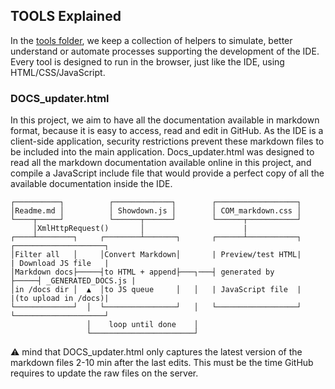 ## TOOLS Explained

In the [tools folder](https://github.com/RetroAppleJS/AppleII-IDE/tree/main/tools), we keep a collection of helpers to simulate, better understand or automate processes supporting the development of the IDE.  Every tool is designed to run in the browser, just like the IDE, using HTML/CSS/JavaScript.

### DOCS_updater.html

In this project, we aim to have all the documentation available in markdown format, because it is easy to access, read and edit in GitHub.  As the IDE is a client-side application, security restrictions prevent these markdown files to be included into the main application.  Docs_updater.html was designed to read all the markdown documentation available online in this project, and compile a JavaScript include file that would provide a perfect copy of all the available documentation inside the IDE.

    ┌──────────┐          ┌─────────────┐        ┌──────────────────┐
    │Readme.md │          │ Showdown.js │        │ COM_markdown.css │
    └────┬─────┘          └──────┬──────┘        └──────┬───────────┘
         │XmlHttpRequest()       │                      |
    ┌────┴────────┐     ┌────────┴───────┐       ┌──────┴───────────┐     ┌────────────────────┐
    │Filter all   │     │Convert Markdown│       | Preview/test HTML|     | Download JS file   |
    │Markdown docs├─────┤to HTML + append├───┐───┤ generated by     ├─────┤ _GENERATED_DOCS.js | 
    │in /docs dir │  ▲  │to JS queue     │   │   | JavaScript file  |     |(to upload in /docs)|
    └─────────────┘  │  └────────────────┘   │   └──────────────────┘     └────────────────────┘
                     │    loop until done    │
                     └───────────────────────┘
:warning: mind that DOCS_updater.html only captures the latest version of the markdown files 2-10 min after the last edits.  This must be the time GitHub requires to update the raw files on the server.
